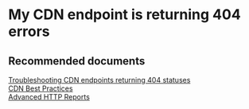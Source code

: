 <properties
	pageTitle="My CDN endpoint is returning 404 errors"
	description="My CDN endpoint is returning 404 errors"
	service="microsoft.cdn"
	resource="profiles"
	authors="mdgattuso"
	ms.author="magattus"
	displayOrder="2"
	selfHelpType="resource"
	supportTopicIds=""
    resourceTags=""
	productPesIds="16975"
	cloudEnvironments="public"
	articleId="cb3e6619-e713-4018-b457-c0c759e2cb01"
/>

# My CDN endpoint is returning 404 errors

## **Recommended documents**
[Troubleshooting CDN endpoints returning 404 statuses](https://azure.microsoft.com/documentation/articles/cdn-troubleshoot-endpoint/)<br>
[CDN Best Practices](https://azure.microsoft.com/documentation/articles/best-practices-cdn/)<br>
[Advanced HTTP Reports](https://azure.microsoft.com/documentation/articles/cdn-advanced-http-reports/)
